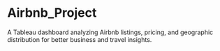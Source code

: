 # Airbnb_Project
A Tableau dashboard analyzing Airbnb listings, pricing, and geographic distribution for better business and travel insights.
